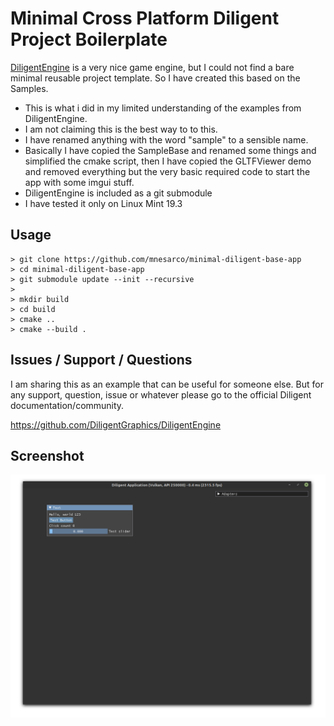# Minimal Cross Platform Diligent Project Boilerplate 

[DiligentEngine](https://github.com/DiligentGraphics/DiligentEngine) is a very nice game engine, but I could not find a bare minimal reusable project template. So I have created this based on the Samples.

* This is what i did in my limited understanding of the examples from DiligentEngine.
* I am not claiming this is the best way to to this.
* I have renamed anything with the word "sample" to a sensible name.
* Basically I have copied the SampleBase and renamed some things and simplified the cmake script, then I have copied the GLTFViewer demo and removed everything but the very basic required code to start the app with some imgui stuff.
* DiligentEngine is included as a git submodule
* I have tested it only on Linux Mint 19.3

## Usage

```
> git clone https://github.com/mnesarco/minimal-diligent-base-app
> cd minimal-diligent-base-app
> git submodule update --init --recursive
>
> mkdir build
> cd build
> cmake ..
> cmake --build .
```

## Issues / Support / Questions

I am sharing this as an example that can be useful for someone else. But for any support, question, issue or whatever please go to the official Diligent documentation/community.

https://github.com/DiligentGraphics/DiligentEngine

## Screenshot

![Screenshot](screenshot.png)